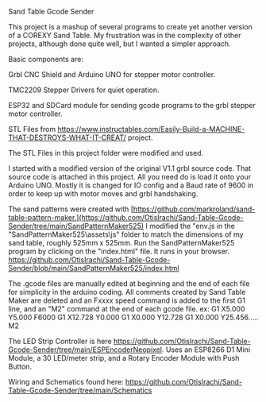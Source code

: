 Sand Table Gcode Sender
 
This project is a mashup of several programs to create yet another version of a COREXY Sand Table.
My frustration was in the complexity of other projects, although done quite well,
but I wanted a simpler approach.  

Basic components are:

Grbl CNC Shield and Arduino UNO for stepper motor controller.

TMC2209 Stepper Drivers for quiet operation.

ESP32 and SDCard module for sending gcode programs to the grbl stepper motor controller.

STL Files from https://www.instructables.com/Easily-Build-a-MACHINE-THAT-DESTROYS-WHAT-IT-CREAT/  project.

The STL Files in this project folder were modified and used.

I started with a modified version of the original V1.1 grbl source code.
That source code is attached in this project.  All you need do is load it onto your Arduino UNO.
Mostly it is changed for IO config and a Baud rate of 9600 in order to keep up with
motor moves and grbl handshaking.

The sand patterns were created with [https://github.com/markroland/sand-table-pattern-maker.](https://github.com/OtisIrachi/Sand-Table-Gcode-Sender/tree/main/SandPatternMaker525)
I modified the "env.js in the "SandPatternMaker525\assets\js" folder to match the 
dimensions of my sand table, roughly 525mm x 525mm.
Run the SandPatternMaker525 program by clicking on the "index.html" file.  It runs in your browser.
https://github.com/OtisIrachi/Sand-Table-Gcode-Sender/blob/main/SandPatternMaker525/index.html

The .gcode files are manually edited at beginning and the end of each 
file for simplicity in the arduino coding. All comments created by Sand Table Maker
are deleted and an Fxxxx speed command is added to the first G1 line, and an "M2"
command at the end of each gcode file.
ex: 
G1 X5.000 Y5.000 F6000
G1 X12.728 Y0.000
G1 X0.000 Y12.728
G1 X0.000 Y25.456.....
M2

The LED Strip Controller is here https://github.com/OtisIrachi/Sand-Table-Gcode-Sender/tree/main/ESPEncoderNeopixel.
Uses an ESP8266 D1 Mini Module,  a 30 LED/meter strip, and a Rotary Encoder Module with Push Button.

Wiring and Schematics found here: https://github.com/OtisIrachi/Sand-Table-Gcode-Sender/tree/main/Schematics





